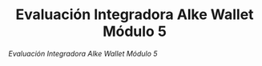 <h1 align="center"> Evaluación Integradora Alke Wallet Módulo 5 </h1>
<em> Evaluación Integradora Alke Wallet Módulo 5 </em>
